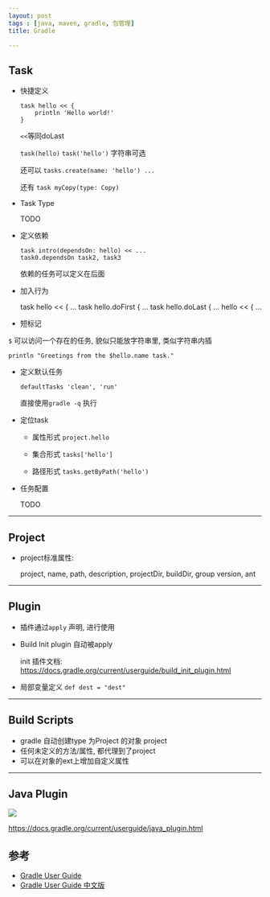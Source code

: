 ```yaml
---
layout: post
tags : [java, maven, gradle, 包管理]
title: Gradle

---
```


## Task

* 快捷定义

      task hello << {
          println 'Hello world!'
      }

  `<<`等同doLast

  `task(hello)` `task('hello')` 字符串可选

  还可以 `tasks.create(name: 'hello') ...`

  还有 `task myCopy(type: Copy)`

* Task Type

  TODO

* 定义依赖

      task intro(dependsOn: hello) << ...
      task0.dependsOn task2, task3

  依赖的任务可以定义在后面

* 加入行为

  task hello << { ...
  task hello.doFirst { ...
  task hello.doLast { ...
  hello << { ...

* 短标记

 `$` 可以访问一个存在的任务, 貌似只能放字符串里, 类似字符串内插

  `println "Greetings from the $hello.name task."`

* 定义默认任务

  `defaultTasks 'clean', 'run'`

  直接使用`gradle -q` 执行

* 定位task

  * 属性形式 `project.hello`

  * 集合形式 `tasks['hello']`

  * 路径形式 `tasks.getByPath('hello')`

* 任务配置

  TODO

---

## Project

* project标准属性:

  project, name, path, description, projectDir, buildDir, group version, ant


---

## Plugin

* 插件通过`apply` 声明, 进行使用

* Build Init plugin 自动被apply

  init 插件文档: <https://docs.gradle.org/current/userguide/build_init_plugin.html>

* 局部变量定义 `def dest = "dest"`


---

## Build Scripts

* gradle 自动创建type 为Project 的对象 project
* 任何未定义的方法/属性, 都代理到了project
* 可以在对象的ext上增加自定义属性

---

## Java Plugin

<img src="/assets/images/gradle/javaPluginTasks.png" />

<https://docs.gradle.org/current/userguide/java_plugin.html>

## 参考

* [Gradle User Guide](https://docs.gradle.org/current/userguide/userguide.html)
* [Gradle User Guide 中文版](http://wiki.jikexueyuan.com/project/GradleUserGuide-Wiki/)
